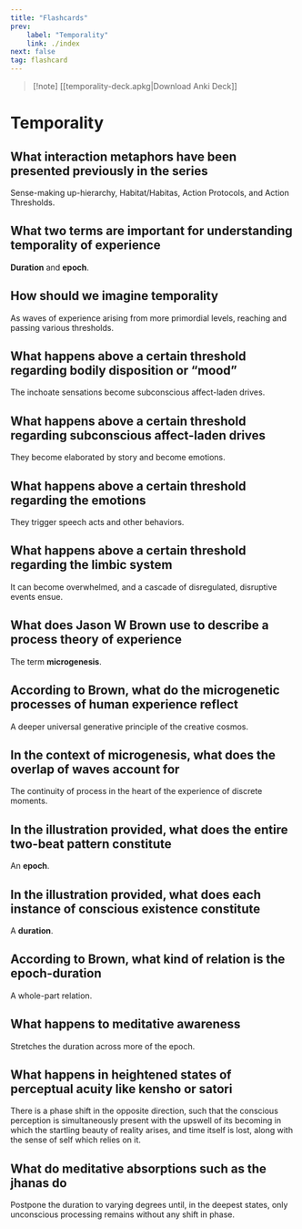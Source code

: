 ```yaml
---
title: "Flashcards"
prev:
    label: "Temporality"
    link: ./index
next: false
tag: flashcard
---
```



> [!note] [[temporality-deck.apkg|Download Anki Deck]]

# Temporality


## What interaction metaphors have been presented previously in the series
Sense-making up-hierarchy, Habitat/Habitas, Action Protocols, and Action Thresholds.

## What two terms are important for understanding temporality of experience
**Duration** and **epoch**.

## How should we imagine temporality
As waves of experience arising from more primordial levels, reaching and passing various thresholds.

## What happens above a certain threshold regarding bodily disposition or “mood”
The inchoate sensations become subconscious affect-laden drives.

## What happens above a certain threshold regarding subconscious affect-laden drives
They become elaborated by story and become emotions.

## What happens above a certain threshold regarding the emotions
They trigger speech acts and other behaviors.

## What happens above a certain threshold regarding the limbic system
It can become overwhelmed, and a cascade of disregulated, disruptive events ensue.

## What does Jason W Brown use to describe a process theory of experience
The term **microgenesis**.

## According to Brown, what do the microgenetic processes of human experience reflect
A deeper universal generative principle of the creative cosmos.

## In the context of microgenesis, what does the overlap of waves account for
The continuity of process in the heart of the experience of discrete moments.

## In the illustration provided, what does the entire two-beat pattern constitute
An **epoch**.

## In the illustration provided, what does each instance of conscious existence constitute
A **duration**.

## According to Brown, what kind of relation is the epoch-duration
A whole-part relation.

## What happens to meditative awareness
Stretches the duration across more of the epoch.

## What happens in heightened states of perceptual acuity like kensho or satori
There is a phase shift in the opposite direction, such that the conscious perception is simultaneously present with the upswell of its becoming in which the startling beauty of reality arises, and time itself is lost, along with the sense of self which relies on it.

## What do meditative absorptions such as the jhanas do
Postpone the duration to varying degrees until, in the deepest states, only unconscious processing remains without any shift in phase.

